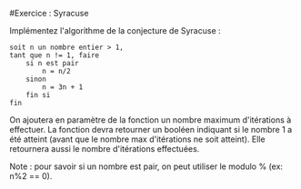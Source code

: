 #Exercice : Syracuse

Implémentez l'algorithme de la conjecture de Syracuse :

    soit n un nombre entier > 1,
    tant que n != 1, faire
        si n est pair
            n = n/2
        sinon
            n = 3n + 1
        fin si
    fin
    
On ajoutera en paramètre de la fonction un nombre maximum d'itérations à effectuer. 
La fonction devra retourner un booléen indiquant si le nombre 1 a été atteint (avant que le nombre max d'itérations ne soit atteint).
Elle retournera aussi le nombre d'itérations effectuées.

Note : pour savoir si un nombre est pair, on peut utiliser le modulo % (ex: n%2 == 0).